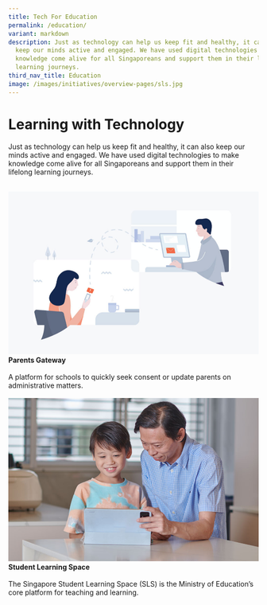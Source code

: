 ```yaml
---
title: Tech For Education
permalink: /education/
variant: markdown
description: Just as technology can help us keep fit and healthy, it can also
  keep our minds active and engaged. We have used digital technologies to make
  knowledge come alive for all Singaporeans and support them in their lifelong
  learning journeys.
third_nav_title: Education
image: /images/initiatives/overview-pages/sls.jpg
---
```

# Learning with Technology

Just as technology can help us keep fit and healthy, it can also keep our minds active and engaged. We have used digital technologies to make knowledge come alive for all Singaporeans and support them in their lifelong learning journeys.

<br>

<div class="row">
	
<div class="col">
<a href="/initiatives/parents-gateway"><img src="/images/initiatives/overview-pages/parents-gateway.png" alt="Parents Gateway"></a><br>
    <div class="header"><b>Parents Gateway</b></div><br>
    <div class="para">A platform for schools to quickly seek consent or update parents on administrative matters.
</div><br></div>
	
<div class="col">
<a href="/initiatives/sls"><img src="/images/initiatives/overview-pages/sls.jpg" alt="Student Learning Space"></a><br>
    <div class="header"><b>Student Learning Space</b></div><br>
    <div class="para">The Singapore Student Learning Space (SLS) is the Ministry of Education’s core platform for teaching and learning.
</div>
	<br></div>

<div class="col"></div>

</div>